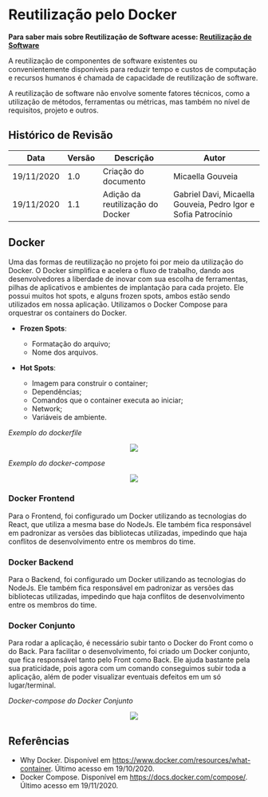 # Reutilização pelo Docker
**Para saber mais sobre Reutilização de Software acesse: [Reutilização de Software](Architecture/EstudoDirigido/reutilizacao.md)**

A reutilização de componentes de software existentes ou convenientemente disponíveis para reduzir tempo e custos de computação e recursos humanos é chamada de capacidade de reutilização de software. 

A reutilização de software não envolve somente fatores técnicos, como a utilização de métodos, ferramentas ou métricas, mas também no nível de requisitos, projeto e outros.

## Histórico de Revisão

| Data | Versão | Descrição | Autor |
|------|--------|-----------|-------|
| 19/11/2020 | 1.0 | Criação do documento | Micaella Gouveia |
| 19/11/2020 | 1.1 | Adição da reutilização do Docker | Gabriel Davi, Micaella Gouveia, Pedro Igor e Sofia Patrocínio|

## Docker
Uma das formas de reutilização no projeto foi por meio da utilização do Docker.
O Docker simplifica e acelera o fluxo de trabalho, dando aos desenvolvedores a liberdade de inovar com sua escolha de ferramentas, pilhas de aplicativos e ambientes de implantação para cada projeto. Ele possui muitos hot spots, e alguns frozen spots, ambos estão sendo utilizados em nossa aplicação. Utilizamos o Docker Compose para orquestrar os containers do Docker.

* **Frozen Spots**:
    * Formatação do arquivo;
    * Nome dos arquivos.

* **Hot Spots**:
    * Imagem para construir o container;
    * Dependências;
    * Comandos que o container executa ao iniciar;
    * Network;
    * Variáveis de ambiente.


*Exemplo do dockerfile*

<p align="center">
<img src="https://unbarqdsw.github.io/2020.1_G12_Stock/assets/architecture/docker/dockerfile.png" class="codes-prints" />
</p>

*Exemplo do docker-compose*

<p align="center">
<img src="https://unbarqdsw.github.io/2020.1_G12_Stock/assets/architecture/docker/dockercompose.png" class="codes-prints" />
</p>


### Docker Frontend
Para o Frontend, foi configurado um Docker utilizando as tecnologias do React, que utiliza a mesma base do NodeJs. Ele também fica responsável em padronizar as versões das bibliotecas utilizadas, impedindo que haja conflitos de desenvolvimento entre os membros do time. 

### Docker Backend
Para o Backend, foi configurado um Docker utilizando as tecnologias do NodeJs. Ele também fica responsável em padronizar as versões das bibliotecas utilizadas, impedindo que haja conflitos de desenvolvimento entre os membros do time. 

### Docker Conjunto
Para rodar a aplicação, é necessário subir tanto o Docker do Front como o do Back. Para facilitar o desenvolvimento, foi criado um Docker conjunto, que fica responsável tanto pelo Front como Back. Ele ajuda bastante pela sua praticidade, pois agora com um comando conseguimos subir toda a aplicação, além de poder visualizar eventuais defeitos em um só lugar/terminal.

*Docker-compose do Docker Conjunto*

<p align="center">
<img src="https://unbarqdsw.github.io/2020.1_G12_Stock/assets/architecture/docker/dockerConjunto.png" class="codes-prints" />
</p>

## Referências
* Why Docker. Disponível em <https://www.docker.com/resources/what-container>. Último acesso em 19/10/2020.
* Docker Compose. Disponível em <https://docs.docker.com/compose/>. Último acesso em 19/11/2020.
